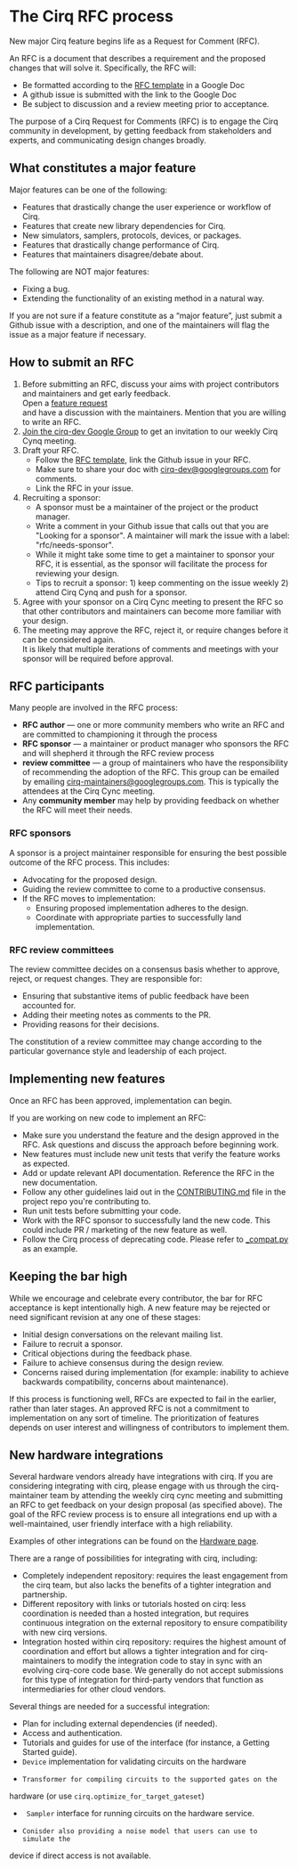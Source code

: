 # The Cirq RFC process

New major Cirq feature begins life as a Request for Comment (RFC).

An RFC is a document that describes a requirement and the proposed changes that will solve it. Specifically, the RFC will:

*   Be formatted according to the [RFC template](https://tinyurl.com/cirq-rfc-template) in a Google Doc
*   A github issue is submitted with the link to the Google Doc
*   Be subject to discussion and a review meeting prior to acceptance.

The purpose of a Cirq Request for Comments (RFC) is to engage the Cirq community in development, by getting feedback from stakeholders and experts, 
and communicating design changes broadly.


## What constitutes a major feature

Major features can be one of the following:
*   Features that drastically change the user experience or workflow of Cirq.
*   Features that create new library dependencies for Cirq.
*   New simulators, samplers, protocols, devices, or packages.
*   Features that drastically change performance of Cirq.
*   Features that maintainers disagree/debate about.

The following are NOT major features:

*   Fixing a bug.
*   Extending the functionality of an existing method in a natural way.

If you are not sure if a feature constitute as a “major feature”, just submit a Github issue with a description, 
and one of the maintainers will flag the issue as a major feature if necessary.

## How to submit an RFC


1. Before submitting an RFC, discuss your aims with project contributors and maintainers and get early feedback. \
Open a [feature request](https://github.com/quantumlib/Cirq/issues/new?assignees=&labels=kind%2Ffeature-request&template=feature_request.md&title=) \
and have a discussion with the maintainers. Mention that you are willing to write an RFC.
2. [Join the cirq-dev Google Group](https://groups.google.com/forum/#!forum/cirq-dev) to get an invitation to our weekly Cirq Cynq meeting. 
3. Draft your RFC. 
    * Follow the [RFC template](https://tinyurl.com/cirq-rfc-template), link the Github issue in your RFC.
    * Make sure to share your doc with cirq-dev@googlegroups.com for comments.
    * Link the RFC in your issue.
4. Recruiting a sponsor:
    * A sponsor must be a maintainer of the project or the product manager.
    * Write a comment in your Github issue that calls out that you are "Looking for a sponsor". A maintainer will mark the issue with a label: "rfc/needs-sponsor".
    * While it might take some time to get a maintainer to sponsor your RFC, it is essential, as the sponsor will facilitate the process for reviewing your design.
    * Tips to recruit a sponsor: 1) keep commenting on the issue weekly 2) attend Cirq Cynq and push for a sponsor.
5. Agree with your sponsor on a Cirq Cync meeting to present the RFC so that other contributors and maintainers can become more familiar with your design.
6. The meeting may approve the RFC, reject it, or require changes before it can be considered again. \
It is likely that multiple iterations of comments and meetings with your sponsor will be required before approval.


## RFC participants

Many people are involved in the RFC process:

*   **RFC author** — one or more community members who write an RFC and are committed to championing it through the process
*   **RFC sponsor** — a maintainer or product manager who sponsors the RFC and will shepherd it through the RFC review process
*   **review committee** — a group of maintainers who have the responsibility of recommending the adoption of the RFC.  This group can be emailed by emailing cirq-maintainers@googlegroups.com. This is typically the attendees at the Cirq Cync meeting.
*   Any **community member** may help by providing feedback on whether the RFC will meet their needs.

### RFC sponsors

A sponsor is a project maintainer responsible for ensuring the best possible outcome of the RFC process. This includes:

*   Advocating for the proposed design.
*   Guiding the review committee to come to a productive consensus.
*   If the RFC moves to implementation:
    *   Ensuring proposed implementation adheres to the design.
    *   Coordinate with appropriate parties to successfully land implementation.


### RFC review committees

The review committee decides on a consensus basis whether to approve, reject, or request changes. They are responsible for:

*   Ensuring that substantive items of public feedback have been accounted for.
*   Adding their meeting notes as comments to the PR.
*   Providing reasons for their decisions.

The constitution of a review committee may change according to the particular governance style and leadership of each project.

## Implementing new features

Once an RFC has been approved, implementation can begin.

If you are working on new code to implement an RFC:

*   Make sure you understand the feature and the design approved in the RFC. Ask questions and discuss the approach before beginning work.
*   New features must include new unit tests that verify the feature works as expected.
*   Add or update relevant API documentation. Reference the RFC in the new documentation.
*   Follow any other guidelines laid out in the [CONTRIBUTING.md](https://github.com/quantumlib/Cirq/blob/master/CONTRIBUTING.md) file in the project repo you're contributing to.
*   Run unit tests before submitting your code.
*   Work with the RFC sponsor to successfully land the new code. This could include PR / marketing of the new feature as well.
*   Follow the Cirq process of deprecating code. Please refer to [\_compat.py](https://github.com/quantumlib/Cirq/blob/master/cirq/_compat.py) as an example.


## Keeping the bar high

While we encourage and celebrate every contributor, the bar for RFC acceptance is kept intentionally high. A new feature may be rejected or need significant revision at any one of these stages:

*   Initial design conversations on the relevant mailing list.
*   Failure to recruit a sponsor.
*   Critical objections during the feedback phase.
*   Failure to achieve consensus during the design review.
*   Concerns raised during implementation (for example: inability to achieve backwards compatibility, concerns about maintenance).

If this process is functioning well, RFCs are expected to fail in the earlier, rather than later stages.
An approved RFC is not a commitment to implementation on any sort of timeline. The prioritization of features depends on user interest and willingness of contributors to implement them.

## New hardware integrations

Several hardware vendors already have integrations with cirq.
If you are considering integrating with cirq, please engage with us through the
cirq-maintainer team by attending the weekly cirq cync meeting and submitting
an RFC to get feedback on your design proposal (as specified above). The goal of the RFC
review process is to ensure all integrations end up with a well-maintained, user
friendly interface with a high reliability.

Examples of other integrations can be found on the
[Hardware page](/cirq/hardware).

There are a range of possibilities for integrating with cirq, including:

*    Completely independent repository: requires the least engagement from
the cirq team, but also lacks the benefits of a tighter integration and
partnership.
*    Different repository with links or tutorials hosted on cirq:
less coordination is needed than a hosted integration, but requires
continuous integration on the external repository to ensure compatibility
with new cirq versions.
*    Integration hosted within cirq repository:  requires the highest
amount of coordination and effort but allows a tighter integration and for
cirq-maintainers to modify the integration code to stay in sync with an
evolving cirq-core code base.  We generally do not accept submissions for
this type of integration for third-party vendors that function as
intermediaries for other cloud vendors.

Several things are needed for a successful integration:

*    Plan for including external dependencies (if needed).
*    Access and authentication.
*    Tutorials and guides for use of the interface (for instance,
a Getting Started guide).
*    `Device` implementation for validating circuits on the hardware
*     Transformer for compiling circuits to the supported gates on the
hardware (or use `cirq.optimize_for_target_gateset`)
*    ` Sampler` interface for running circuits on the hardware service.
*     Conisder also providing a noise model that users can use to simulate the
device if direct access is not available.


